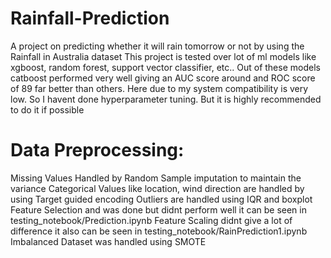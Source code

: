# Rainfall-Prediction
A project on predicting whether it will rain tomorrow or not by using the Rainfall in Australia dataset This project is tested over lot of ml models like xgboost, random forest, support vector classifier, etc.. Out of these models catboost performed very well giving an AUC score around and ROC score of 89 far better than others. Here due to my system compatibility is very low. So I havent done hyperparameter tuning. But it is highly recommended to do it if possible

# Data Preprocessing:
Missing Values Handled by Random Sample imputation to maintain the variance
Categorical Values like location, wind direction are handled by using Target guided encoding
Outliers are handled using IQR and boxplot
Feature Selection and was done but didnt perform well it can be seen in testing_notebook/Prediction.ipynb
Feature Scaling didnt give a lot of difference it also can be seen in testing_notebook/RainPrediction1.ipynb
Imbalanced Dataset was handled using SMOTE
